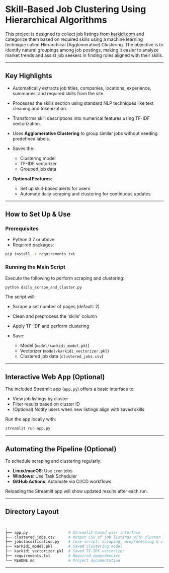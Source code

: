 # Skill-Based Job Clustering Using Hierarchical Algorithms

This project is designed to collect job listings from [karkidi.com](https://www.karkidi.com) and categorize them based on required skills using a machine learning technique called Hierarchical (Agglomerative) Clustering. The objective is to identify natural groupings among job postings, making it easier to analyze market trends and assist job seekers in finding roles aligned with their skills.

---

##  Key Highlights

* Automatically extracts job titles, companies, locations, experience, summaries, and required skills from the site.
* Processes the skills section using standard NLP techniques like text cleaning and tokenization.
* Transforms skill descriptions into numerical features using TF-IDF vectorization.
* Uses **Agglomerative Clustering** to group similar jobs without needing predefined labels.
* Saves the:

  * Clustering model
  * TF-IDF vectorizer
  * Grouped job data
* **Optional Features**:

  * Set up skill-based alerts for users
  * Automate daily scraping and clustering for continuous updates

---

##  How to Set Up & Use

### Prerequisites

* Python 3.7 or above
* Required packages:

```bash
pip install -r requirements.txt
```

### Running the Main Script

Execute the following to perform scraping and clustering:

```bash
python daily_scrape_and_cluster.py
```

The script will:

* Scrape a set number of pages (default: 2)
* Clean and preprocess the 'skills' column
* Apply TF-IDF and perform clustering
* Save:

  * Model (`model/karkidi_model.pkl`)
  * Vectorizer (`model/karkidi_vectorizer.pkl`)
  * Clustered job data (`clustered_jobs.csv`)

---

##  Interactive Web App (Optional)

The included Streamlit app (`app.py`) offers a basic interface to:

* View job listings by cluster
* Filter results based on cluster ID
* (Optional) Notify users when new listings align with saved skills

Run the app locally with:

```bash
streamlit run app.py
```

---

##  Automating the Pipeline (Optional)

To schedule scraping and clustering regularly:

* **Linux/macOS**: Use `cron` jobs
* **Windows**: Use Task Scheduler
* **GitHub Actions**: Automate via CI/CD workflows

Reloading the Streamlit app will show updated results after each run.

---

##  Directory Layout

```bash

.
├── app.py                  # Streamlit-based user interface 
├── clustered_jobs.csv      # Output CSV of job listings with cluster labels
├── jobclassification.py    # Core script: scraping, preprocessing & clustering
├── karkidi_model.pkl       # Saved clustering model
├── karkidi_vectorizer.pkl  # Saved TF-IDF vectorizer
├── requirements.txt        # Required dependencies
└── README.md               # Project documentation


```


---
